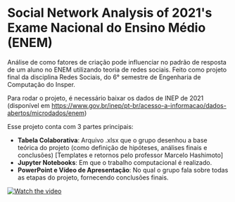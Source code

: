 # Social Network Analysis of 2021's Exame Nacional do Ensino Médio (ENEM)

Análise de como fatores de criação pode influenciar no padrão de resposta de um aluno no ENEM utilizando teoria de redes sociais. Feito como projeto final da disciplina Redes Sociais, do 6° semestre de Engenharia de Computação do Insper.

Para rodar o projeto, é necessário baixar os dados de INEP de 2021 (disponível em https://www.gov.br/inep/pt-br/acesso-a-informacao/dados-abertos/microdados/enem)

Esse projeto conta com 3 partes principais:

 - **Tabela Colaborativa**: Arquivo .xlsx que o grupo desenhou a base teórica do projeto (como definição de hipóteses, análises finais e conclusões) [Templates e retornos pelo professor Marcelo Hashimoto]
 - **Jupyter Notebooks**: Em que o trabalho computacional é realizado.
 - **PowerPoint e Vídeo de Apresentação**: No qual o grupo fala sobre todas as etapas do projeto, fornecendo conclusões finais.

[![Watch the video](https://img.youtube.com/vi/LIQxTXUebQY/maxresdefault.jpg)](https://youtu.be/LIQxTXUebQY)
